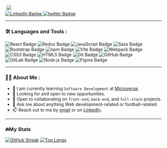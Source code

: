 <div id="header">
  <img src="https://komarev.com/ghpvc/?username=Timbar09&style=plastic&color=blueviolet" alt=""/>
  <img src="https://user-images.githubusercontent.com/90119799/226340136-35f3e2fd-8635-46b1-9d0d-bf1e09835117.jpg"/>
  
  <div id="badges">
    <a href="https://www.linkedin.com/in/miles09">
      <img src="https://img.shields.io/badge/LinkedIn-grey?style=for-the-badge&logo=linkedin&logoColor=white" alt="LinkedIn Badge"/>
    </a>
    <a href="https://twitter.com/Milez09">
      <img src="https://img.shields.io/badge/twitter-grey?style=for-the-badge&logo=twitter&logoColor=white" alt="twitter Badge"/>
    </a>
  </div>
</div>

---

### :hammer_and_wrench: Languages and Tools :

  <div id="badges">
    <img src="https://img.shields.io/badge/React-20232A?style=for-the-badge&logo=react&logoColor=61DAFB" alt="React Badge"/>
    <img src="https://img.shields.io/badge/Redux-593D88?style=for-the-badge&logo=redux&logoColor=white" alt="Redux Badge"/>
     <img src="https://img.shields.io/badge/JavaScript-323330?style=for-the-badge&logo=javascript&logoColor=F7DF1E" alt="JavaScript Badge"/>
    <img src="https://img.shields.io/badge/Sass-CC6699?style=for-the-badge&logo=sass&logoColor=white" alt="Sass Badge"/>
    <img src="https://img.shields.io/badge/Bootstrap-563D7C?style=for-the-badge&logo=bootstrap&logoColor=white" alt="Bootstrap Badge"/>
    <img src="https://img.shields.io/badge/npm-CB3837?style=for-the-badge&logo=npm&logoColor=white" alt="npm Badge"/>
    <img src="https://img.shields.io/badge/Vite-B73BFE?style=for-the-badge&logo=vite&logoColor=FFD62E" alt="Vite Badge"/>
    <img src="https://img.shields.io/badge/Webpack-8DD6F9?style=for-the-badge&logo=Webpack&logoColor=white" alt="Webpack Badge"/>
    <img src="https://img.shields.io/badge/CSS3-1572B6?style=for-the-badge&logo=css3&logoColor=white" alt="CSS3 Badge"/>
    <img src="https://img.shields.io/badge/HTML5-E34F26?style=for-the-badge&logo=html5&logoColor=white" alt="HTML5 Badge"/>
     <img src="https://img.shields.io/badge/GIT-E44C30?style=for-the-badge&logo=git&logoColor=white" alt="Git Badge"/>
    <img src="https://img.shields.io/badge/GitHub-100000?style=for-the-badge&logo=github&logoColor=white" alt="GitHub Badge"/>
    <img src="https://img.shields.io/badge/GitLab-330F63?style=for-the-badge&logo=gitlab&logoColor=white" alt="GitLab Badge"/>
    <img src="https://img.shields.io/badge/Node.js-339933?style=for-the-badge&logo=nodedotjs&logoColor=white" alt="Node.js Badge"/>
    <img src="https://img.shields.io/badge/Figma-F24E1E?style=for-the-badge&logo=figma&logoColor=white" alt="Figma Badge"/>  
  </div>

---

### :man_technologist: About Me :

- 🌱 I am currently learning `Software Development` at [Microverse](https://www.microverse.org/).
- 🤔 Looking for and open to new opportunities.
- 👯 Open to collaborating on `front-end`, `back-end`, and `full-stack` projects.
- 💬 Ask me about anything Web development-related or football-related.
- 📫 Reach out to me by [email](mailto:tshipimontsho@gmail.com) or on [LinkedIn](https://www.linkedin.com/in/miles-mosweu09).

---

### 🔥My Stats

[![GitHub Streak](http://github-readme-streak-stats.herokuapp.com?user=Timbar09&theme=chartreuse-dark&hide_border=true&date_format=j%2Fn%5B%2FY%5D&background=DD272700)](https://git.io/streak-stats)
[![Top Langs](https://github-readme-stats.vercel.app/api/top-langs/?username=Timbar09&layout=compact&theme=vision-friendly-dark)](https://github.com/anuraghazra/github-readme-stats)



